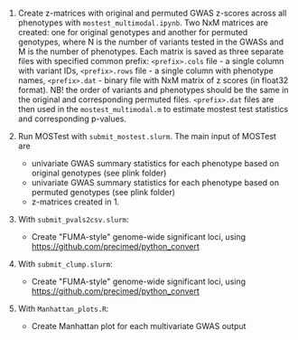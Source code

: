 1. Create z-matrices with original and permuted GWAS z-scores across all phenotypes with ```mostest_multimodal.ipynb```. Two NxM matrices are created: one for original genotypes and another for permuted genotypes, where N is the number of variants tested in the GWASs and M is the number of phenotypes. Each matrix is saved as three separate files with specified common prefix: ```<prefix>.cols``` file - a single column with variant IDs, ```<prefix>.rows``` file - a single column with phenotype names, ```<prefix>.dat``` - binary file with NxM matrix of z scores (in float32 format). NB! the order of variants and phenotypes should be the same in the original and corresponding permuted files. ```<prefix>.dat``` files are then used in the ```mostest_multimodal.m``` to estimate mostest test statistics and corresponding p-values.

2. Run MOSTest with ```submit_mostest.slurm```. The main input of MOSTest are
      - univariate GWAS summary statistics for each phenotype based on original genotypes (see plink folder)
      - univariate GWAS summary statistics for each phenotype based on permuted genotypes (see plink folder)
      - z-matrices created in 1.

3. With ```submit_pvals2csv.slurm```:
   
    - Create "FUMA-style" genome-wide significant loci, using https://github.com/precimed/python_convert

3. With ```submit_clump.slurm```:
   
    - Create "FUMA-style" genome-wide significant loci, using https://github.com/precimed/python_convert

4. With ```Manhattan_plots.R```:

    - Create Manhattan plot for each multivariate GWAS output
